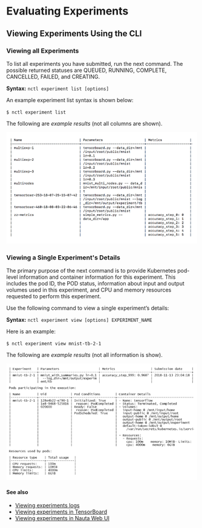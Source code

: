 # Evaluating Experiments

## Viewing Experiments Using the CLI

### Viewing all Experiments
To list all experiments you have submitted, run the next command.  The possible returned statuses are QUEUED, RUNNING, COMPLETE, CANCELLED, FAILED, and CREATING.

**Syntax:** `nctl experiment list [options]`

An example experiment list syntax is shown below:  

`$ nctl experiment list`

The following are _example results_ (not all columns are shown).

![](images/experiment_list.png)

### Viewing a Single Experiment's Details

The primary purpose of the next command is to provide Kubernetes pod-level information and container information for this experiment. This includes the pod ID, the POD status, information about input and output volumes used in this experiment, and CPU and memory resources requested to perform this experiment.

Use the following command to view a single experiment’s details:

**Syntax:** `nctl experiment view [options] EXPERIMENT_NAME`

Here is an example:  

`$ nctl experiment view mnist-tb-2-1`

The following are _example results_ (not all information is show).

![](images/experiment_view.png)

#### See also
* [Viewing experiments logs](view_exp_logs.md)
* [Viewing experiments in TensorBoard](view_exp_logs.md)
* [Viewing experiments in Nauta Web UI](view_exp_webui.md)
